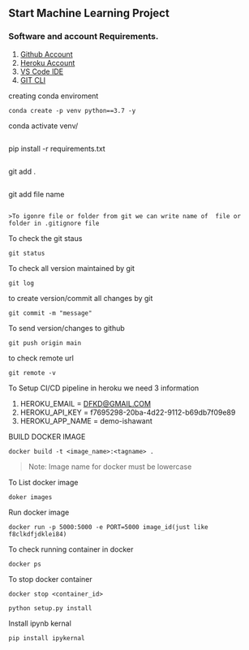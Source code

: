 ## Start Machine Learning Project

### Software and account Requirements.

1. [Github Account](http://github.com)
2. [Heroku Account](https://dashboard.heroku.com/login)
3. [VS Code IDE](https://code.visualstudio.com/download)
4. [GIT CLI](https://git-scm.com/downloads)

creating conda enviroment
```
conda create -p venv python==3.7 -y

```
conda activate venv/

```
```
pip install -r requirements.txt

```
```
git add .
```
```
git add file name
```

>To igonre file or folder from git we can write name of  file or folder in .gitignore file

```
To check the git staus
```
git status
```
To check all version maintained by git
```
git log
```
to create version/commit all changes by git
```
git commit -m "message"
```
To send version/changes to github
```
git push origin main
```
to check remote url
```
git remote -v
```
To Setup  CI/CD pipeline in heroku we need 3 information

1. HEROKU_EMAIL = DFKD@GMAIL.COM
2. HEROKU_API_KEY =  f7695298-20ba-4d22-9112-b69db7f09e89
3. HEROKU_APP_NAME = demo-ishawant

BUILD DOCKER IMAGE
```
docker build -t <image_name>:<tagname> .
```
>Note: Image name for docker must be lowercase

To List docker image
```
doker images
```

Run docker image
```
docker run -p 5000:5000 -e PORT=5000 image_id(just like f8clkdfjdklei84)

```
To check running container in docker

```
docker ps
```
To stop docker container
```
docker stop <container_id>

```
```
python setup.py install 
```

Install ipynb kernal
```
pip install ipykernal
```

